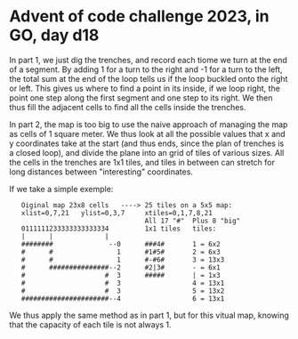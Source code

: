 # Advent of code challenge 2023, in GO, day d18

In part 1, we just dig the trenches, and record each tiome we turn at the end of a segment. By adding 1 for a turn to the right and -1 for a turn to the left, the total sum at the end of the loop tells us if the loop buckled onto the right or left. This gives us where to find a point in its inside, if we loop right, the point one step along the first segment and one step to its right. We then thus fill the adjacent cells to find all the cells inside the trenches.

In part 2, the map is too big to use the naive approach of managing the map as cells of 1 square meter. We thus look at all the possible values that x and y coordinates take at the start (and thus ends, since the plan of trenches is a closed loop), and divide the plane into an grid of tiles of various sizes. All the cells in the trenches are 1x1 tiles, and tiles in between can stretch for long distances between "interesting" coordinates.

If we take a simple exemple:

```
   Oiginal map 23x8 cells   ----> 25 tiles on a 5x5 map:
   xlist=0,7,21   ylist=0,3,7     xtiles=0,1,7,8,21
                                  All 17 "#"  Plus 8 "big"
   0111111233333333333334         1x1 tiles   tiles:
   |      |             |
   ########              --0      ###4#       1 = 6x2 
   #      #                1      #1#5#       2 = 6x3 
   #      #                1      #-#6#       3 = 13x3
   #      ###############--2      #2|3#       - = 6x1 
   #                    #  3      #####       | = 1x3
   #                    #  3                  4 = 13x1
   #                    #  3                  5 = 13x2
   ######################--4                  6 = 13x1
```

We thus apply the same method as in part 1, but for this vitual map, knowing that the capacity of each tile is not always 1.
